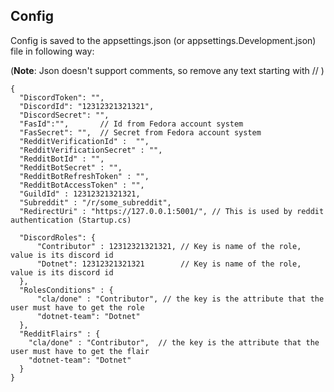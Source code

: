 ## Config

Config is saved to the appsettings.json (or appsettings.Development.json) file in following way:

(**Note**: Json doesn't support comments, so remove any text starting with // )
```
{
  "DiscordToken": "",
  "DiscordId": "12312321321321",
  "DiscordSecret": "",
  "FasId":"",       // Id from Fedora account system
  "FasSecret": "",  // Secret from Fedora account system
  "RedditVerificationId" :  "",     
  "RedditVerificationSecret" : "",
  "RedditBotId" : "",
  "RedditBotSecret" : "",
  "RedditBotRefreshToken" : "",
  "RedditBotAccessToken" : "",
  "GuildId" : 12312321321321,
  "Subreddit" : "/r/some_subreddit", 
  "RedirectUri" : "https://127.0.0.1:5001/", // This is used by reddit authentication (Startup.cs)
  
  "DiscordRoles": {
      "Contributor" : 12312321321321, // Key is name of the role, value is its discord id
      "Dotnet": 12312321321321        // Key is name of the role, value is its discord id
  },
  "RolesConditions" : {
      "cla/done" : "Contributor", // the key is the attribute that the user must have to get the role
      "dotnet-team": "Dotnet"
  },
  "RedditFlairs" : {
    "cla/done" : "Contributor",  // the key is the attribute that the user must have to get the flair
    "dotnet-team": "Dotnet"
  }
}
```
